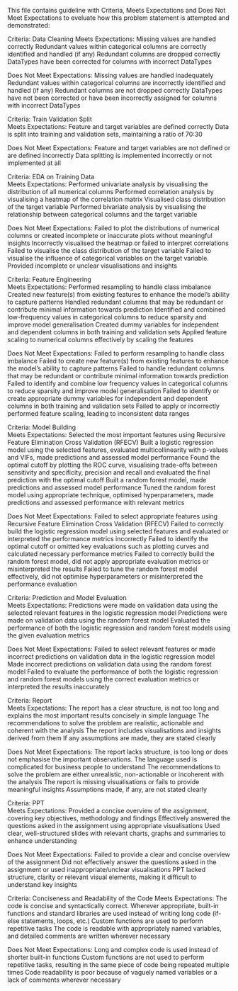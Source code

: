 
This file contains guideline with Criteria, Meets Expectations and Does Not Meet Expectations to eveluate how this problem statement is attempted and demonstrated:

Criteria: Data Cleaning	
Meets Expectations: 
Missing values are handled correctly
Redundant values within categorical columns are correctly identified and handled (if any)
Redundant columns are dropped correctly
DataTypes have been corrected for columns with incorrect DataTypes

 
Does Not Meet Expectations:
Missing values are handled inadequately
Redundant values within categorical columns are incorrectly identified and handled (if any)
Redundant columns are not dropped correctly
DataTypes have not been corrected or have been incorrectly assigned for columns with incorrect DataTypes

Criteria: Train Validation Split	
Meets Expectations: 
Feature and target variables are defined correctly
Data is split into training and validation sets, maintaining a ratio of 70:30

Does Not Meet Expectations:
Feature and target variables are not defined or are defined incorrectly
Data splitting is implemented incorrectly or not implemented at all

Criteria: EDA on Training Data	
Meets Expectations: 
Performed univariate analysis by visualising the distribution of all numerical columns
Performed correlation analysis by visualising a heatmap of the correlation matrix
Visualised class distribution of the target variable
Performed bivariate analysis by visualising the relationship between categorical columns and the target variable

Does Not Meet Expectations:
Failed to plot the distributions of numerical columns or created incomplete or inaccurate plots without meaningful insights
Incorrectly visualised the heatmap or failed to interpret correlations
Failed to visualise the class distribution of the target variable
Failed to visualise the influence of categorical variables on the target variable. Provided incomplete or unclear visualisations and insights

Criteria: Feature Engineering	
Meets Expectations: 
Performed resampling to handle class imbalance
Created new feature(s) from existing features to enhance the model’s ability to capture patterns
Handled redundant columns that may be redundant or contribute minimal information towards prediction
Identified and combined low-frequency values in categorical columns to reduce sparsity and improve model generalisation
Created dummy variables for independent and dependent columns in both training and validation sets
Applied feature scaling to numerical columns effectively by scaling the features
 

Does Not Meet Expectations:
Failed to perform resampling to handle class imbalance
Failed to create new feature(s) from existing features to enhance the model’s ability to capture patterns
Failed to handle redundant  columns that may be redundant or contribute minimal information towards prediction
Failed to identify and combine low frequency values in categorical columns to reduce sparsity and improve model generalisation
Failed to identify or create appropriate dummy variables for independent and dependent columns in both training and validation sets
Failed to apply or incorrectly performed feature scaling, leading to inconsistent data ranges


Criteria: Model Building	
Meets Expectations: 
Selected the most important features using Recursive Feature Elimination Cross Validation (RFECV)
Built a logistic regression model using the selected features, evaluated multicollinearity with p-values and VIFs, made predictions and assessed model performance
Found the optimal cutoff by plotting the ROC curve, visualising trade-offs between sensitivity and specificity, precision and recall and evaluated the final prediction with the optimal cutoff
Built a random forest model, made predictions and assessed model performance
Tuned the random forest model using appropriate technique, optimised hyperparameters, made predictions and assessed performance with relevant metrics
 

Does Not Meet Expectations:
Failed to select appropriate features using Recursive Feature Elimination Cross Validation (RFECV)
Failed to correctly build the logistic regression model using selected features and evaluated or interpreted the performance metrics incorrectly
Failed to identify the optimal cutoff or omitted key evaluations such as plotting curves and calculated necessary performance metrics
Failed to correctly build the random forest model, did not apply appropriate evaluation metrics or misinterpreted the results
Failed to tune the random forest model effectively, did not optimise hyperparameters or misinterpreted the performance evaluation


Criteria: Prediction and Model Evaluation	
Meets Expectations: 
Predictions were made on validation data using the selected relevant features in the logistic regression model
Predictions were made on validation data using the random forest model
Evaluated the performance of both the logistic regression and random forest models using the given evaluation metrics
 

Does Not Meet Expectations:
Failed to select relevant features or made incorrect predictions on validation data in the logistic regression model
Made incorrect predictions on validation data using the random forest model
Failed to evaluate the performance of both the logistic regression and random forest models using the correct evaluation metrics or interpreted the results inaccurately

Criteria: Report 	
Meets Expectations: 
The report has a clear structure, is not too long and explains the most important results concisely in simple language
The recommendations to solve the problem are realistic, actionable and coherent with the analysis
The report includes visualisations and insights derived from them
If any assumptions are made, they are stated clearly

 
Does Not Meet Expectations: 
The report lacks structure, is too long or does not emphasise the important observations. The language used is complicated for business people to understand
The recommendations to solve the problem are either unrealistic, non-actionable or incoherent with the analysis
The report is missing visualisations or fails to provide meaningful insights
Assumptions made, if any, are not stated clearly

Criteria: PPT 	
Meets Expectations: 
Provided a concise overview of the assignment, covering key objectives, methodology and findings
Effectively answered the questions asked in the assignment using appropriate visualisations
Used clear, well-structured slides with relevant charts, graphs and summaries to enhance understanding
 

Does Not Meet Expectations:
Failed to provide a clear and concise overview of the assignment
Did not effectively answer the questions asked in the assignment or used inappropriate/unclear visualisations
PPT lacked structure, clarity or  relevant visual elements, making it difficult to understand key insights
 

Criteria: Conciseness and Readability of the Code
Meets Expectations: 
The code is concise and syntactically correct. Wherever appropriate, built-in functions and standard libraries are used instead of writing long code (if-else statements, loops, etc.)
Custom functions are used to perform repetitive tasks
The code is readable with appropriately named variables, and detailed comments are        written wherever necessary
 
Does Not Meet Expectations:
Long and complex code is used instead of shorter built-in functions
Custom functions are not used to perform repetitive tasks, resulting in the same piece of code being repeated multiple times
Code readability is poor because of vaguely named variables or a lack of comments wherever necessary
 
